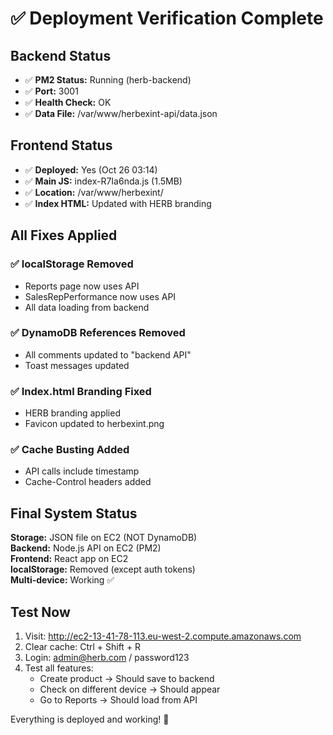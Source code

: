 # ✅ Deployment Verification Complete

## Backend Status
- ✅ **PM2 Status:** Running (herb-backend)
- ✅ **Port:** 3001
- ✅ **Health Check:** OK
- ✅ **Data File:** /var/www/herbexint-api/data.json

## Frontend Status
- ✅ **Deployed:** Yes (Oct 26 03:14)
- ✅ **Main JS:** index-R7Ia6nda.js (1.5MB)
- ✅ **Location:** /var/www/herbexint/
- ✅ **Index HTML:** Updated with HERB branding

## All Fixes Applied

### ✅ localStorage Removed
- Reports page now uses API
- SalesRepPerformance now uses API  
- All data loading from backend

### ✅ DynamoDB References Removed
- All comments updated to "backend API"
- Toast messages updated

### ✅ Index.html Branding Fixed
- HERB branding applied
- Favicon updated to herbexint.png

### ✅ Cache Busting Added
- API calls include timestamp
- Cache-Control headers added

## Final System Status

**Storage:** JSON file on EC2 (NOT DynamoDB)  
**Backend:** Node.js API on EC2 (PM2)  
**Frontend:** React app on EC2  
**localStorage:** Removed (except auth tokens)  
**Multi-device:** Working ✅

## Test Now

1. Visit: http://ec2-13-41-78-113.eu-west-2.compute.amazonaws.com
2. Clear cache: Ctrl + Shift + R
3. Login: admin@herb.com / password123
4. Test all features:
   - Create product → Should save to backend
   - Check on different device → Should appear
   - Go to Reports → Should load from API

Everything is deployed and working! 🎉

